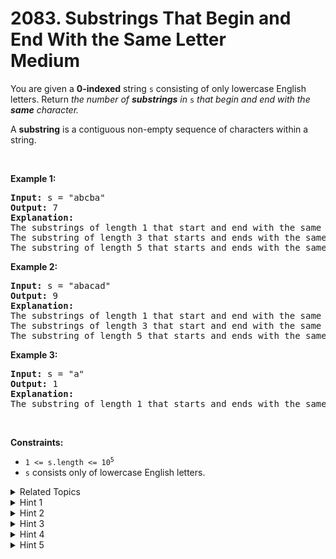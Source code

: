
# 2083. Substrings That Begin and End With the Same Letter<br> Medium

<p>You are given a <strong>0-indexed</strong> string <code>s</code> consisting of only lowercase English letters. Return <em>the number of <strong>substrings</strong> in </em><code>s</code> <em>that begin and end with the <strong>same</strong> character.</em></p>

<p>A <strong>substring</strong> is a contiguous non-empty sequence of characters within a string.</p>

<p>&nbsp;</p>
<p><strong class="example">Example 1:</strong></p>

<pre>
<strong>Input:</strong> s = &quot;abcba&quot;
<strong>Output:</strong> 7
<strong>Explanation:</strong>
The substrings of length 1 that start and end with the same letter are: &quot;a&quot;, &quot;b&quot;, &quot;c&quot;, &quot;b&quot;, and &quot;a&quot;.
The substring of length 3 that starts and ends with the same letter is: &quot;bcb&quot;.
The substring of length 5 that starts and ends with the same letter is: &quot;abcba&quot;.
</pre>

<p><strong class="example">Example 2:</strong></p>

<pre>
<strong>Input:</strong> s = &quot;abacad&quot;
<strong>Output:</strong> 9
<strong>Explanation:</strong>
The substrings of length 1 that start and end with the same letter are: &quot;a&quot;, &quot;b&quot;, &quot;a&quot;, &quot;c&quot;, &quot;a&quot;, and &quot;d&quot;.
The substrings of length 3 that start and end with the same letter are: &quot;aba&quot; and &quot;aca&quot;.
The substring of length 5 that starts and ends with the same letter is: &quot;abaca&quot;.
</pre>

<p><strong class="example">Example 3:</strong></p>

<pre>
<strong>Input:</strong> s = &quot;a&quot;
<strong>Output:</strong> 1
<strong>Explanation:</strong>
The substring of length 1 that starts and ends with the same letter is: &quot;a&quot;.
</pre>

<p>&nbsp;</p>
<p><strong>Constraints:</strong></p>

<ul>
	<li><code>1 &lt;= s.length &lt;= 10<sup>5</sup></code></li>
	<li><code>s</code> consists only of lowercase English letters.</li>
</ul>


<details>

<summary> Related Topics </summary>

-	`Hash Table`
-	`Math`
-	`String`
-	`Counting`
-	`Prefix Sum`

</details>


<details>
<summary> Hint 1 </summary>
In the string "abacad", the letter "a" appears 3 times. How many substrings begin with the first "a" and end with any "a"?
</details>

<details>
<summary> Hint 2 </summary>
There are 3 substrings ("a", "aba", and "abaca"). How many substrings begin with the second "a" and end with any "a"? How about the third?
</details>

<details>
<summary> Hint 3 </summary>
2 substrings begin with the second "a" ("a", and "aca") and 1 substring begins with the third "a" ("a").
</details>

<details>
<summary> Hint 4 </summary>
There is a total of 3 + 2 + 1 = 6 substrings that begin and end with "a".
</details>

<details>
<summary> Hint 5 </summary>
If a character appears i times in the string, there are i * (i + 1) / 2 substrings that begin and end with that character.
</details>